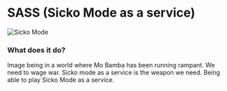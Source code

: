 # SASS (Sicko Mode as a service)

![Sicko Mode](image/image.jpg)  

### What does it do?

Image being in a world where Mo Bamba has been running rampant. We need to wage war. Sicko mode as a service is the weapon we need. Being able to play Sicko Mode as a service.

